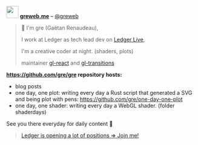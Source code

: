 <img src="https://greweb.me/profile.jpg" width="32" /> [**greweb.me**](https://greweb.me) – [@greweb](https://twitter.com/greweb)

> 👋 I'm gre (Gaëtan Renaudeau),
> 
> I work at Ledger as tech lead dev on [Ledger Live](https://github.com/ledgerhq/ledger-live-desktop),
> 
> I'm a creative coder at night. (shaders, plots)
> 
> maintainer [gl-react](https://gl-react-cookbook.surge.sh/) and [gl-transitions](https://gl-transitions.com/)

**https://github.com/gre/gre repository hosts:**

- blog posts
- one day, one plot: writing every day a Rust script that generated a SVG and being plot with pens: https://github.com/gre/one-day-one-plot
- one day, one shader: writing every day a WebGL shader. (folder shaderdays)

See you there everyday for daily content 👋

> [Ledger is opening a lot of positions => Join me!](https://love.hellotrusty.io/U7M1C25BN)
